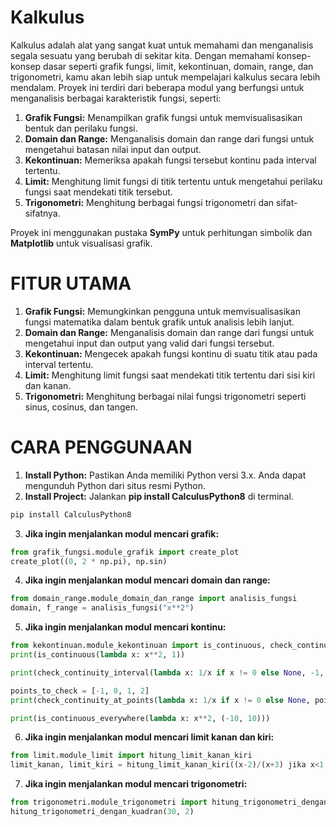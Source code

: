 # Kalkulus

Kalkulus adalah alat yang sangat kuat untuk memahami dan menganalisis segala sesuatu yang berubah di sekitar kita. Dengan memahami konsep-konsep dasar seperti grafik fungsi, limit, kekontinuan, domain, range, dan trigonometri, kamu akan lebih siap untuk mempelajari kalkulus secara lebih mendalam. Proyek ini terdiri dari beberapa modul yang berfungsi untuk menganalisis berbagai karakteristik fungsi, seperti:

1. **Grafik Fungsi:** Menampilkan grafik fungsi untuk memvisualisasikan bentuk dan perilaku fungsi.
2. **Domain dan Range:** Menganalisis domain dan range dari fungsi untuk mengetahui batasan nilai input dan output.
3. **Kekontinuan:** Memeriksa apakah fungsi tersebut kontinu pada interval tertentu.
4. **Limit:** Menghitung limit fungsi di titik tertentu untuk mengetahui perilaku fungsi saat mendekati titik tersebut.
5. **Trigonometri:** Menghitung berbagai fungsi trigonometri dan sifat-sifatnya.
   
Proyek ini menggunakan pustaka **SymPy** untuk perhitungan simbolik dan **Matplotlib** untuk visualisasi grafik.

# FITUR UTAMA 

1. **Grafik Fungsi:** Memungkinkan pengguna untuk memvisualisasikan fungsi matematika dalam bentuk grafik untuk analisis lebih lanjut.
2. **Domain dan Range:** Menganalisis domain dan range dari fungsi untuk mengetahui input dan output yang valid dari fungsi tersebut.
3. **Kekontinuan:** Mengecek apakah fungsi kontinu di suatu titik atau pada interval tertentu.
4. **Limit:** Menghitung limit fungsi saat mendekati titik tertentu dari sisi kiri dan kanan.
5. **Trigonometri:** Menghitung berbagai nilai fungsi trigonometri seperti sinus, cosinus, dan tangen.

# CARA PENGGUNAAN 

1. **Install Python:** Pastikan Anda memiliki Python versi 3.x. Anda dapat mengunduh Python dari situs resmi Python.
2. **Install Project:** Jalankan **pip install CalculusPython8** di terminal.
   
```bash
pip install CalculusPython8
```

3. **Jika ingin menjalankan modul mencari grafik:**
   
```python
from grafik_fungsi.module_grafik import create_plot
create_plot((0, 2 * np.pi), np.sin)
```
4. **Jika ingin menjalankan modul mencari domain dan range:**
   
```python
from domain_range.module_domain_dan_range import analisis_fungsi
domain, f_range = analisis_fungsi("x**2")
```
5. **Jika ingin menjalankan modul mencari kontinu:**
   
```python
from kekontinuan.module_kekontinuan import is_continuous, check_continuity_interval, check_continuity_at_points, is_continuous_everywhere
print(is_continuous(lambda x: x**2, 1))

print(check_continuity_interval(lambda x: 1/x if x != 0 else None, -1, 1))

points_to_check = [-1, 0, 1, 2]
print(check_continuity_at_points(lambda x: 1/x if x != 0 else None, points_to_check))

print(is_continuous_everywhere(lambda x: x**2, (-10, 10)))
```
6. **Jika ingin menjalankan modul mencari limit kanan dan kiri:**

 ```python
from limit.module_limit import hitung_limit_kanan_kiri
limit_kanan, limit_kiri = hitung_limit_kanan_kiri((x-2)/(x+3) jika x<1, x**2 + 3*x jika x>=1, 1)
```

7. **Jika ingin menjalankan modul mencari trigonometri:**
   
 ```python
from trigonometri.module_trigonometri import hitung_trigonometri_dengan_kuadran
hitung_trigonometri_dengan_kuadran(30, 2)
```


